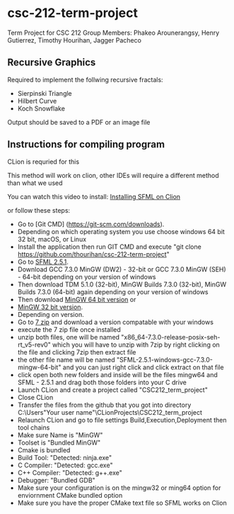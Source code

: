 # csc-212-term-project
Term Project for CSC 212
Group Members: Phakeo Arounerangsy, Henry Gutierrez, Timothy Hourihan, Jagger Pacheco

## Recursive Graphics

Required to implement the follwing recursive fractals:
- Sierpinski Triangle
- Hilbert Curve
- Koch Snowflake

Output should be saved to a PDF or an image file 

## Instructions for compiling program

CLion is requried for this 

This method will work on clion, other IDEs will require a different method than what we used

You can watch this video to install: [Installing SFML on Clion](https://www.youtube.com/watch?v=EXY7MNqKHTc)

or follow these steps:

- Go to [Git CMD] (https://git-scm.com/downloads).
- Depending on which operating system you use choose windows 64 bit 32 bit, macOS, or Linux
- Install the application then run GIT CMD and execute "git clone https://github.com/thourihan/csc-212-term-project"
- Go to [SFML 2.5.1](https://www.sfml-dev.org/download/sfml/2.5.1/).
- Download GCC 7.3.0 MinGW (DW2) - 32-bit or GCC 7.3.0 MinGW (SEH) - 64-bit depending on your version of windows
- Then download TDM 5.1.0 (32-bit), MinGW Builds 7.3.0 (32-bit), MinGW Builds 7.3.0 (64-bit) again depending on your version of windows
- Then download [MinGW 64 bit version](https://sourceforge.net/projects/mingw-w64/files/Toolchains%20targetting%20Win64/Personal%20Builds/mingw-builds/7.3.0/threads-posix/seh/x86_64-7.3.0-release-posix-seh-rt_v5-rev0.7z/download) or  
- [MinGW 32 bit version](https://sourceforge.net/projects/mingw-w64/files/Toolchains%20targetting%20Win32/Personal%20Builds/mingw-builds/7.3.0/threads-posix/dwarf/i686-7.3.0-release-posix-dwarf-rt_v5-rev0.7z/download). 
- Depending on version.
- Go to [7 zip]( https://www.7-zip.org/download.html) and download a version compatable with your windows
- execute the 7 zip file once installed
- unzip both files, one will be named "x86_64-7.3.0-release-posix-seh-rt_v5-rev0" which you will have to unzip with 7zip by right clicking on the file and clicking 7zip then extract file
- the other file name will be named "SFML-2.5.1-windows-gcc-7.3.0-mingw-64-bit" and you can just right click and click extract on that file
- click open both new folders and inside will be the files mingw64 and SFML - 2.5.1 and drag both those folders into your C drive
- Launch CLion and create a project called "CSC212_term_project"
- Close CLion
- Transfer the files from the github that you got into directory C:\Users\"Your user name"\CLionProjects\CSC212_term_project
- Relaunch CLion and go to file settings Build,Execution,Deployment then tool chains
- Make sure Name is "MinGW"
- Toolset is "Bundled MinGW"
- Cmake is bundled 
- Build Tool:  "Detected: ninja.exe"
- C Compiler: "Detected: gcc.exe"
- C++ Compiler: "Detected: g++.exe"
- Debugger: "Bundled GDB"
- Make sure your configuration is on the mingw32 or ming64 option for enviornment CMake bundled option
- Make sure you have the proper CMake text file so SFML works on Clion




